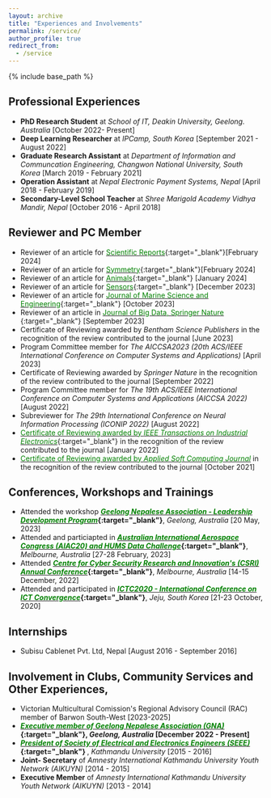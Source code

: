 ```yaml
---
layout: archive
title: "Experiences and Involvements"
permalink: /service/
author_profile: true
redirect_from:
  - /service
---
```



{% include base_path %}


Professional Experiences
-----------------------
* **PhD Research Student** at _School of IT, Deakin University, Geelong. Australia_ [October 2022- Present]
* **Deep Learning Researcher** at _IPCamp, South Korea_ [September 2021 - August 2022]
* **Graduate Research Assistant** at _Department of Information and Communcation Engineering, Changwon National University, South Korea_ [March 2019 - February 2021]
* **Operation Assistant** at _Nepal Electronic Payment Systems, Nepal_ [April 2018 - February 2019]
* **Secondary-Level School Teacher** at _Shree Marigold Academy Vidhya Mandir, Nepal_ [October 2016 - April 2018]

## Reviewer and PC Member
* Reviewer of an article for [<span style="color:green">Scientific Reports</span>](https://www.nature.com/srep/){:target="_blank"}[February 2024] 
* Reviewer of an article for [<span style="color:green">Symmetry</span>](https://www.mdpi.com/journal/symmetry){:target="_blank"}[February 2024]
* Reviewer of an article for [<span style="color:green">Animals</span>](https://github.com/dhirajneupane/academicPortfolio/blob/main/files/ReviewerCertificates/RC_animals.pdf){:target="_blank"} [January 2024]
* Reviewer of an article for [<span style="color:green">Sensors</span>](https://github.com/dhirajneupane/academicPortfolio/blob/main/files/ReviewerCertificates/RC_sesnor.pdf){:target="_blank"} [December 2023]
* Reviewer of an article for [<span style="color:green">Journal of Marine Science and Engineering</span>](https://github.com/dhirajneupane/academicPortfolio/blob/main/files/ReviewerCertificates/RC_DN_JSME.pdf){:target="_blank"} [October 2023]
* Reviewer of an article in [<span style="color:green">Journal of Big Data, Springer Nature </span>](https://github.com/dhirajneupane/academicPortfolio/blob/main/files/ReviewerCertificates/RC_journalOfBigData.pdf){:target="_blank"} [September 2023]
* Certificate of Reviewing awarded by _Bentham Science Publishers_ in the recognition of the review contributed to the journal [June 2023]
* Program Committee member for _The AICCSA2023 (20th ACS/IEEE International Conference on Computer Systems and Applications)_ [April 2023] 
* Certificate of Reviewing awarded by _Springer Nature_ in the recognition of the review contributed to the journal [September 2022]
* Program Committee member for _The 19th ACS/IEEE International Conference on Computer Systems and Applications (AICCSA 2022)_ [August 2022]
* Subreviewer for _The 29th International Conference on Neural Information Processing (ICONIP 2022)_ [August 2022]
* [<span style="color:green">Certificate of Reviewing awarded by _IEEE Transactions on Industrial Electronics_</span>](https://www.linkedin.com/posts/dhiraj-neupane-6b3089113_ieee-reviewer-activity-7026848069040160768-Ltda?utm_source=share&utm_medium=member_desktop){:target="_blank"} in the recognition of the review contributed to the journal [January 2022]
* [<span style="color:green">Certificate of Reviewing awarded by _Applied Soft Computing Journal_</span>](https://www.linkedin.com/posts/dhiraj-neupane-6b3089113_reviewer-moretocome-activity-6893943586119933952-xgCN?utm_source=share&utm_medium=member_desktop) in the recognition of the review contributed to the journal [October 2021]


Conferences, Workshops and Trainings
------------------------------------
* Attended the workshop <b>[<span style="color:green">*Geelong Nepalese Association - Leadership Development Program*</span>](https://github.com/dhirajneupane/AcademicPortfolio/blob/main/files/Neupane_Dhiarj_leadership.pdf){:target="_blank"}</b>, _Geelong, Australia_ [20 May, 2023]
* Attended and particiapted in <b>[<span style="color:green">*Australian International Aerospace Congress (AIAC20) and HUMS Data Challenge*</span>](https://github.com/dhirajneupane/AcademicPortfolio/blob/main/files/Certificate%20of%20Attendance%20-%20AIAC20.pdf){:target="_blank"}</b>, _Melbourne, Australia_ [27-28 February, 2023]
* Attended <b>[<span style="color:green">*Centre for Cyber Security Research and Innovation's (CSRI) Annual Conference*</span>](https://www.linkedin.com/posts/dhiraj-neupane-6b3089113_csri2022-deakinuniversity-conference-activity-7009026358890700801-R2vp?utm_source=share&utm_medium=member_desktop){:target="_blank"}</b>, _Melbourne, Australia_ [14-15 December, 2022]
* Attended and participated in <b>[<span style="color:green">*ICTC2020 - International Conference on ICT Convergence*</span>](https://ieeexplore.ieee.org/document/9289232){:target="_blank"}</b>, _Jeju, South Korea_ [21-23 October, 2020]

Internships
-----------------------
* Subisu Cablenet Pvt. Ltd, Nepal [August 2016 - September 2016]

Involvement in Clubs, Community Services and Other Experiences,
-----------------------
* Victorian Multicultural Comission's Regional Advisory Council (RAC) member of Barwon South-West [2023-2025]
* <b>[<span style="color:green">*Executive member of Geelong Nepalese Association (GNA)*</span>](https://gna.org.au/about-us/){:target="_blank"}, _Geelong, Australia_ [December 2022 - Present]  </b> 
* <b>[<span style="color:green">*President of Society of Electrical and Electronics Engineers (SEEE)*</span>](https://seee.ku.edu.np/board-members-2015-16/){:target="_blank"} </b>, _Kathmandu University_ [2015 - 2016]
* **Joint- Secretary** of _Amnesty International Kathmandu University Youth Network (AIKUYN)_ [2014 - 2015]
* **Executive Member** of _Amnesty International Kathmandu University Youth Network (AIKUYN)_ [2013 - 2014]
